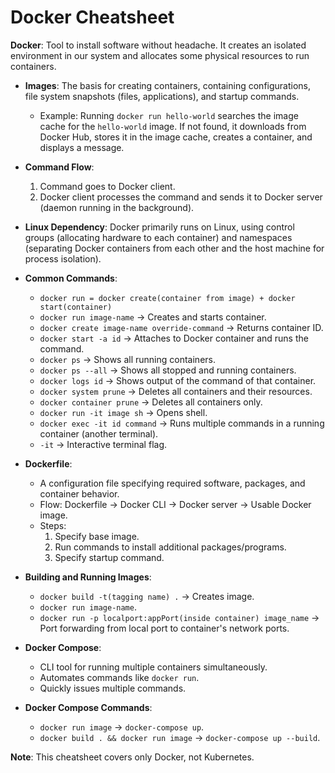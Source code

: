 # Docker Cheatsheet

**Docker**: Tool to install software without headache. It creates an isolated environment in our system and allocates some physical resources to run containers.

- **Images**: The basis for creating containers, containing configurations, file system snapshots (files, applications), and startup commands.
  - Example: Running `docker run hello-world` searches the image cache for the `hello-world` image. If not found, it downloads from Docker Hub, stores it in the image cache, creates a container, and displays a message.

- **Command Flow**:
  1. Command goes to Docker client.
  2. Docker client processes the command and sends it to Docker server (daemon running in the background).

- **Linux Dependency**: Docker primarily runs on Linux, using control groups (allocating hardware to each container) and namespaces (separating Docker containers from each other and the host machine for process isolation).

- **Common Commands**:
  - `docker run = docker create(container from image) + docker start(container)`
  - `docker run image-name` → Creates and starts container.
  - `docker create image-name override-command` → Returns container ID.
  - `docker start -a id` → Attaches to Docker container and runs the command.
  - `docker ps` → Shows all running containers.
  - `docker ps --all` → Shows all stopped and running containers.
  - `docker logs id` → Shows output of the command of that container.
  - `docker system prune` → Deletes all containers and their resources.
  - `docker container prune` → Deletes all containers only.
  - `docker run -it image sh` → Opens shell.
  - `docker exec -it id command` → Runs multiple commands in a running container (another terminal).
  - `-it` → Interactive terminal flag.

- **Dockerfile**:
  - A configuration file specifying required software, packages, and container behavior.
  - Flow: Dockerfile → Docker CLI → Docker server → Usable Docker image.
  - Steps:
    1. Specify base image.
    2. Run commands to install additional packages/programs.
    3. Specify startup command.

- **Building and Running Images**:
  - `docker build -t(tagging name) .` → Creates image.
  - `docker run image-name`.
  - `docker run -p localport:appPort(inside container) image_name` → Port forwarding from local port to container's network ports.

- **Docker Compose**:
  - CLI tool for running multiple containers simultaneously.
  - Automates commands like `docker run`.
  - Quickly issues multiple commands.

- **Docker Compose Commands**:
  - `docker run image` → `docker-compose up`.
  - `docker build . && docker run image` → `docker-compose up --build`.

**Note**: This cheatsheet covers only Docker, not Kubernetes.
